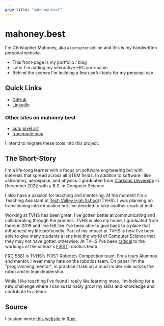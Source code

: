 ```yaml
---
page-title: "mahoney.best"
---
```


# mahoney.best

I'm Christopher Mahoney, aka `alextopher` online and this is my handwritten personal website.

- This front-page is my portfolio / blog
- Later I'm adding my interactive FRC curriculum
- Behind the scenes I'm building a few useful tools for my personal use

## Quick Links

- [GitHub](https://github.com/Alextopher)
- [LinkedIn](https://www.linkedin.com/in/alextopher/)

### Other sites on mahoney.best

- [auto pixel art](https://pixel.mahoney.best)
- [traceroute map](https://trace.mahoney.best)

I intend to migrate these tools into this project.

## The Short-Story

I'm a life-long learner with a focus on software engineering but with interests that spread across all STEM fields. In addition to software I like astronomy, aerospace, and physics. I graduated from [Clarkson University](https://clarkson.edu) in December 2022 with a B.S. in Computer Science.

I also have a passion for teaching and mentoring. At the moment I'm a Teaching Assistant at [Tech Valley High School](https://techvalleyhigh.org) (TVHS). I was planning on transitioning into education but I've decided to take another crack at tech.

Working at TVHS has been great, I've gotten better at communicating and collaborating through the process. TVHS is also my home, I graduated from there in 2019 and I've felt like I've been able to give back to a place that influenced my life profoundly. Part of my impact at TVHS is how I've been able to give many students a lens into the world of Computer Science that they may not have gotten otherwise. At TVHS I've been [critical](/m/robotopia.md) to the workings of the school's [FIRST](https://www.firstinspires.org/) robotics team.

[FRC 5881](https://tvhsfrc.org/) is TVHS's FIRST Robotics Competition team. I'm a team Alumnus and mentor. I wear many hats on the robotics team. On paper I'm the "programming mentor", in practice I take on a much wider role across the robot and in team leadership.

While I like teaching I've found I really like learning more. I'm looking for a new challenge where I can sustainably grow my skills and knowledge and contribute to a team.

## Source

I custom wrote [this website](https://github.com/Alextopher/mahoney-best) in [Rust](https://www.rust-lang.org/).
